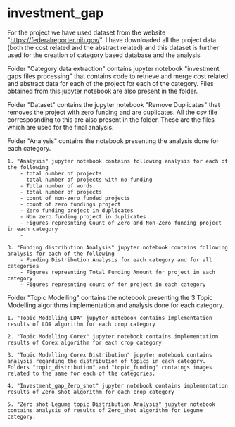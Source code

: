 # investment_gap
For the project we have used dataset from the website "https://federalreporter.nih.gov/". I have downloaded all the project data (both the cost related and the abstract related) and this dataset is further used for the creation of category based database and the analysis

Folder "Category data extraction" contains jupyter notebook "investment gaps files processing" that contains code to retrieve and merge cost related and abstract data for each of the project for each of the category. Files obtained from this jupyter notebook are also present in the folder.

Folder "Dataset" contains the jupyter notebook "Remove Duplicates" that removes the project with zero funding and are duplicates. All the csv file corresposnding to this are also present in the folder. These are the files which are used for the final analysis.

Folder "Analysis" contains the notebook presenting the analysis done for each category.

	1. "Analysis" jupyter notebook contains following analysis for each of the following
		- total number of projects
		- total number of projects with no funding 
		- Totla number of words.
		- total number of projects 
		- count of non-zero funded projects 
		- count of zero fundings project
		- Zero funding project in duplicates
		- Non zero funding project in duplicates
		- Figures represnting Count of Zero and Non-Zero funding project in each category
		- 
	
	3. "Funding distribution Analysis" jupyter notebook contains following analysis for each of the following
		- Funding Distribution Analysis for each category and for all categories
		- Figures represnting Total Funding Amount for project in each category
		- Figures represnting count of for project in each category
Folder "Topic Modelling" contains the notebook presenting the 3 Topic Modelling algorithms implementation and analysis done for each category.

	1. "Topic Modelling LDA" jupyter notebook contains implementation results of LDA algorithm for each crop category

	2. "Topic Modelling Corex" jupyter notebook contains implementation results of Corex algorithm for each crop category
		
	3. "Topic Modelling Corex Distribution" jupyter notebook contains analysis regarding the distribution of topics in each category. Folders "topic_distribution" and "topic_funding" contaings images related to the same for each of the categories.
	
	4. "Investment_gap_Zero_shot" jupyter notebook contains implementation results of Zero_shot algorithm for each crop category
	
	5. "Zero shot Legume topic Distribution Analysis" jupyter notebook contains analysis of results of Zero_shot algorithm for Legume category.
	
